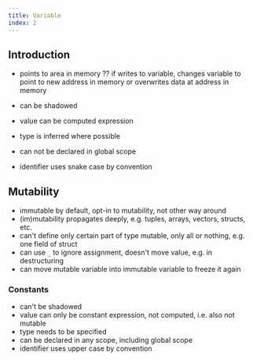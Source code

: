 ```yaml
---
title: Variable
index: 2
---
```


## Introduction

- points to area in memory
?? if writes to variable, changes variable to point to new address in memory or overwrites data at address in memory

- can be shadowed
- value can be computed expression
- type is inferred where possible
- can not be declared in global scope
- identifier uses snake case by convention



## Mutability

- immutable by default, opt-in to mutability, not other way around
- (im)mutability propagates deeply, e.g. tuples, arrays, vectors, structs, etc.
- can't define only certain part of type mutable, only all or nothing, e.g. one field of struct
- can use `_` to ignore assignment, doesn't move value, e.g. in destructuring
- can move mutable variable into immutable variable to freeze it again



### Constants

- can't be shadowed
- value can only be constant expression, not computed, i.e. also not mutable
- type needs to be specified
- can be declared in any scope, including global scope
- identifier uses upper case by convention
